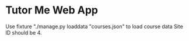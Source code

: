 # Tutor Me Web App

Use fixture "./manage.py loaddata "courses.json" to load course data
Site ID should be 4.
